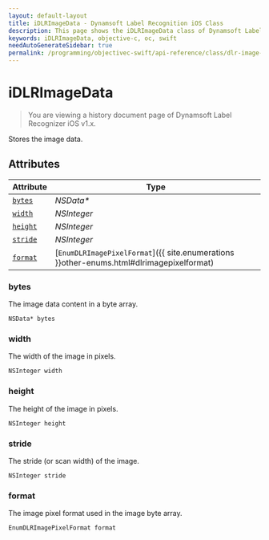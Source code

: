 ```yaml
---
layout: default-layout
title: iDLRImageData - Dynamsoft Label Recognition iOS Class
description: This page shows the iDLRImageData class of Dynamsoft Label Recognition for iOS SDK.
keywords: iDLRImageData, objective-c, oc, swift
needAutoGenerateSidebar: true
permalink: /programming/objectivec-swift/api-reference/class/dlr-image-data.html
---
```



# iDLRImageData

> You are viewing a history document page of Dynamsoft Label Recognizer iOS v1.x.

Stores the image data.  


## Attributes
    
| Attribute | Type |
|---------- | ---- |
| [`bytes`](#bytes) | *NSData\** |
| [`width`](#width) | *NSInteger* |
| [`height`](#height) | *NSInteger* |
| [`stride`](#stride) | *NSInteger* |
| [`format`](#format) | [`EnumDLRImagePixelFormat`]({{ site.enumerations }}other-enums.html#dlrimagepixelformat) |


### bytes
The image data content in a byte array. 
```objc
NSData* bytes
```

### width
The width of the image in pixels.  
```objc
NSInteger width
```

### height
The height of the image in pixels.  
```objc
NSInteger height
```

### stride
The stride (or scan width) of the image. 
```objc
NSInteger stride
```

### format
The image pixel format used in the image byte array. 
```objc
EnumDLRImagePixelFormat format
```
  

